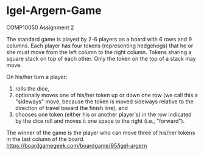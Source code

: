 # Igel-Argern-Game
COMP10050 Assignment 2

The standard game is played by 2-6 players on a board with 6 rows and 9 columns. Each player has four tokens (representing hedgehogs) that he or she must move from the left column to the right column. Tokens sharing a square stack on top of each other. Only the token on the top of a stack may move.

On his/her turn a player:
1. rolls the dice,
2. optionally moves one of his/her token up or down one row (we call this a "sideways" move, because the token is moved sideways relative to the direction of travel toward the finish line), and
3. chooses one token (either his or another player's) in the row indicated by the dice roll and moves it one space to the right (i.e., "forward").

The winner of the game is the player who can move three of his/her tokens in the last column of the board.
https://boardgamegeek.com/boardgame/95/igel-argern
